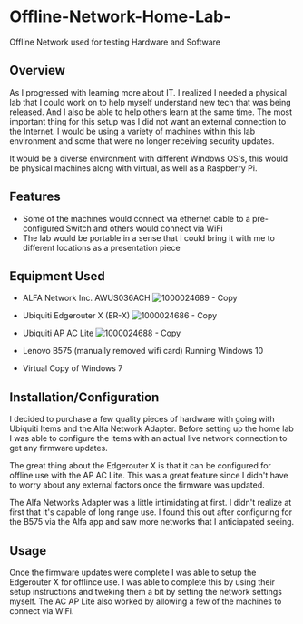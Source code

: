 # Offline-Network-Home-Lab-
Offline Network used for testing Hardware and Software

## Overview
As I progressed with learning more about IT. I realized I needed a physical lab that I could work on to help myself understand new tech that was being released. 
And I also be able to help others learn at the same time.   The most important thing for this setup was I did not want an external connection to the Internet. 
I would be using a variety of machines within this lab environment and some that were no longer receiving security updates.   

It would be a diverse environment with different Windows OS's, this would be physical machines along with virtual, as well as a Raspberry Pi.

## Features

- Some of the machines would connect via ethernet cable to a pre-configured Switch and others would connect via WiFi
- The lab would be portable in a sense that I could bring it with me to different locations as a presentation piece

## Equipment Used 
- ALFA Network Inc. AWUS036ACH
  ![1000024689 - Copy](https://github.com/user-attachments/assets/31141798-8a2a-40be-bca3-26fb3b5babfc)

- Ubiquiti Edgerouter X (ER-X)
  ![1000024686 - Copy](https://github.com/user-attachments/assets/037a5d38-bdae-4394-8494-e3ce01844f18)

- Ubiquiti AP AC Lite
  ![1000024688 - Copy](https://github.com/user-attachments/assets/4c54423e-fc74-4353-95c7-c8a521e48966)

- Lenovo B575 (manually removed wifi card) Running Windows 10
- Virtual Copy of Windows 7

## Installation/Configuration

I decided to purchase a few quality pieces of hardware with going with Ubiquiti Items and the Alfa Network Adapter. 
Before setting up the home lab I was able to configure the items with an actual live network connection to get any firmware updates. 

The great thing about the Edgerouter X is that it can be configured for offline use with the AP AC Lite.  This was a great feature since I didn't have to worry about any external factors once the firmware was updated. 

The Alfa Networks Adapter was a little intimidating at first. I didn't realize at first that it's capable of long range use. I found this out after configuring for the B575 via the Alfa app and saw more networks that I anticiapated seeing. 

## Usage

Once the firmware updates were complete I was able to setup the Edgerouter X for offlince use.  I was able to complete this by using their setup instructions and tweking them a bit by setting the network settings myself.  The AC AP Lite also worked by allowing a few of the machines to connect via WiFi.  


